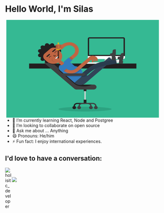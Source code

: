 # Hello World, I'm Silas

<img align="right" alt="GIF" src="./coding.gif" width="500" height="320" />

- 🌱 I’m currently learning React, Node and Postgree
- 👯 I’m looking to collaborate on open source
- 💬 Ask me about ... Anything
- 😄 Pronouns: He/him
- ⚡ Fun fact: I enjoy international experiences.

## I'd love to have a conversation:
[<img align="left" alt="holisitc_developer" width="22px" src="https://img.shields.io/badge/LinkedIn-0077B5?style=for-the-badge&logo=linkedin&logoColor=white
"/>][linkedin]
<br/>

[<img align="left" with="22px" src="https://img.shields.io/badge/Gmail-D14836?style=for-the-badge&logo=gmail&logoColor=white"/>][gmail]

<!--
**SilasFr/SilasFr** is a ✨ _special_ ✨ repository because its `README.md` (this file) appears on your GitHub profile.

Here are some ideas to get you started:

- 🔭 I’m currently working on ...
- 🌱 I’m currently learning ...
- 👯 I’m looking to collaborate on ...
- 🤔 I’m looking for help with ...
- 💬 Ask me about ...
- 📫 How to reach me: ...
- 😄 Pronouns: ...
- ⚡ Fun fact: ...
-->
[linkedin]: https://www.linkedin.com/in/silas-fernandes-2a0a499b/
[gmail]: silas23.fr@gmail.com